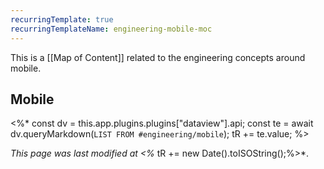 ```yaml
---
recurringTemplate: true
recurringTemplateName: engineering-mobile-moc
---
```


This is a [[Map of Content]] related to the engineering concepts around mobile.

## Mobile

<%*
const dv = this.app.plugins.plugins["dataview"].api;
const te = await dv.queryMarkdown(`LIST FROM #engineering/mobile`);
tR += te.value;
%>

*This page was last modified at <%* tR += new Date().toISOString();%>*.
